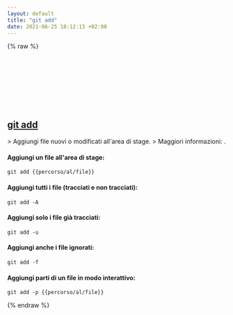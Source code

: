 ```yaml
---
layout: default
title: "git add"
date: 2021-06-25 18:12:13 +02:00
---
```

{% raw %}
<h2 id="git-add">
  <a href="/it/common/git-add.html">git add</a> <a href="#git-add"><svg class="icon">
    <use href="/assets/images/unicode_sprite.svg#link" />
  </svg></a>
</h2>
> Aggiungi file nuovi o modificati all'area di stage.
> Maggiori informazioni: <https://git-scm.com/docs/git-add>.

#### Aggiungi un file all'area di stage:
```shell
git add {{percorso/al/file}}
```
#### Aggiungi tutti i file (tracciati e non tracciati):
```shell
git add -A
```
#### Aggiungi solo i file già tracciati:
```shell
git add -u
```
#### Aggiungi anche i file ignorati:
```shell
git add -f
```
#### Aggiungi parti di un file in modo interattivo:
```shell
git add -p {{percorso/al/file}}
```
{% endraw %}